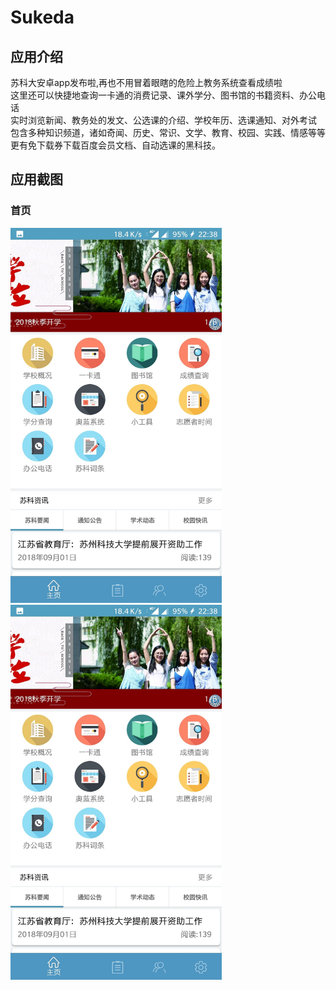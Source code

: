 # Sukeda

## 应用介绍
苏科大安卓app发布啦,再也不用冒着眼瞎的危险上教务系统查看成绩啦<br>
这里还可以快捷地查询一卡通的消费记录、课外学分、图书馆的书籍资料、办公电话<br>
实时浏览新闻、教务处的发文、公选课的介绍、学校年历、选课通知、对外考试<br>
包含多种知识频道，诸如奇闻、历史、常识、文学、教育、校园、实践、情感等等<br>
更有免下载券下载百度会员文档、自动选课的黑科技。<br>


## 应用截图

### 首页

<div>
<img height="600px" src="https://github.com/SunAlwaysOnline/Sukeda/blob/master/screenshot/%E9%A6%96%E9%A1%B5.jpg"/>
<img height="600px" src="https://github.com/SunAlwaysOnline/Sukeda/blob/master/screenshot/%E9%A6%96%E9%A1%B5.jpg"/>
</div>
